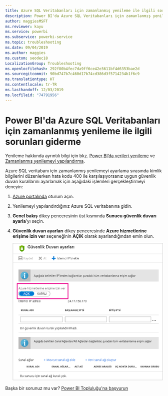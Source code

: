 ```yaml
---
title: Azure SQL Veritabanları için zamanlanmış yenileme ile ilgili sorunları giderme
description: Power BI'da Azure SQL Veritabanları için zamanlanmış yenileme ile ilgili sorunları giderme
author: maggiesMSFT
ms.reviewer: kayu
ms.service: powerbi
ms.subservice: powerbi-service
ms.topic: troubleshooting
ms.date: 09/04/2019
ms.author: maggies
ms.custom: seodec18
LocalizationGroup: Troubleshooting
ms.openlocfilehash: 292f80b4fec7da9ff6ce42e3611bf4d6353bae2d
ms.sourcegitcommit: 90bd747b7c460d17b74cd386d3f5714234b1f6c9
ms.translationtype: HT
ms.contentlocale: tr-TR
ms.lasthandoff: 12/03/2019
ms.locfileid: "74791956"
---
```

# <a name="troubleshooting-scheduled-refresh-for-azure-sql-databases-in-power-bi"></a>Power BI'da Azure SQL Veritabanları için zamanlanmış yenileme ile ilgili sorunları giderme

Yenileme hakkında ayrıntılı bilgi için bkz. [Power BI’da verileri yenileme](refresh-data.md) ve [Zamanlanmış yenilemeyi yapılandırma](refresh-scheduled-refresh.md).

Azure SQL veritabanı için zamanlanmış yenilemeyi ayarlama sırasında kimlik bilgilerini düzenlerken hata kodu 400 ile karşılaşıyorsanız uygun güvenlik duvarı kurallarını ayarlamak için aşağıdaki işlemleri gerçekleştirmeyi deneyin:

1. [Azure portalında](https://portal.azure.com) oturum açın.

1. Yenilemeyi yapılandırdığınız Azure SQL veritabanına gidin.

1. **Genel bakış** dikey penceresinin üst kısmında **Sunucu güvenlik duvarı ayarla**’yı seçin.

1. **Güvenlik duvarı ayarları** dikey penceresinde **Azure hizmetlerine erişime izin ver** seçeneğinin **AÇIK** olarak ayarlandığından emin olun.

    ![Azure izin verilen hizmetleri](media/service-admin-troubleshooting-scheduled-refresh-azure-sql-databases/azurerefresh.png)  

Başka bir sorunuz mu var? [Power BI Topluluğu'na başvurun](https://community.powerbi.com/)
